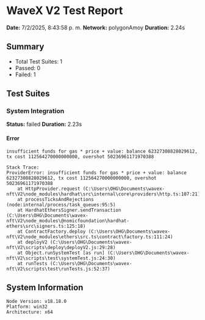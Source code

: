 # WaveX V2 Test Report

**Date:** 7/2/2025, 8:43:58 p. m.
**Network:** polygonAmoy
**Duration:** 2.24s

## Summary

- Total Test Suites: 1
- Passed: 0
- Failed: 1

## Test Suites

### System Integration

**Status:** failed
**Duration:** 2.23s

#### Error
```
insufficient funds for gas * price + value: balance 62327308828029612, tx cost 112564270000000000, overshot 50236961171970388

Stack Trace:
ProviderError: insufficient funds for gas * price + value: balance 62327308828029612, tx cost 112564270000000000, overshot 50236961171970388
    at HttpProvider.request (C:\Users\OHG\Documents\wavex-nft\V2\node_modules\hardhat\src\internal\core\providers\http.ts:107:21)
    at processTicksAndRejections (node:internal/process/task_queues:95:5)
    at HardhatEthersSigner.sendTransaction (C:\Users\OHG\Documents\wavex-nft\V2\node_modules\@nomicfoundation\hardhat-ethers\src\signers.ts:125:18)
    at ContractFactory.deploy (C:\Users\OHG\Documents\wavex-nft\V2\node_modules\ethers\src.ts\contract\factory.ts:111:24)
    at deployV2 (C:\Users\OHG\Documents\wavex-nft\V2\scripts\deploy\deployV2.js:29:28)
    at Object.runSystemTest [as run] (C:\Users\OHG\Documents\wavex-nft\V2\scripts\test\systemTest.js:24:30)
    at runTests (C:\Users\OHG\Documents\wavex-nft\V2\scripts\test\runTests.js:52:37)
```

## System Information

```
Node Version: v18.18.0
Platform: win32
Architecture: x64
```